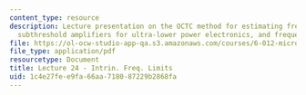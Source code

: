 ```yaml
---
content_type: resource
description: Lecture presentation on the OCTC method for estimating frequency response,
  subthreshold amplifiers for ultra-lower power electronics, and frequency performance.
file: https://ol-ocw-studio-app-qa.s3.amazonaws.com/courses/6-012-microelectronic-devices-and-circuits-fall-2009/1c4e27fee9fa66aa718087229b2868fa_MIT6_012F09_lec24.pdf
file_type: application/pdf
resourcetype: Document
title: Lecture 24 - Intrin. Freq. Limits
uid: 1c4e27fe-e9fa-66aa-7180-87229b2868fa
---
```

